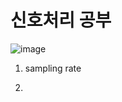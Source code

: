# 신호처리 공부 

![image](https://user-images.githubusercontent.com/61724682/183257517-61957e09-0575-4c9e-ad6c-d2a86fd750e6.png)

1. sampling rate 

2. 


